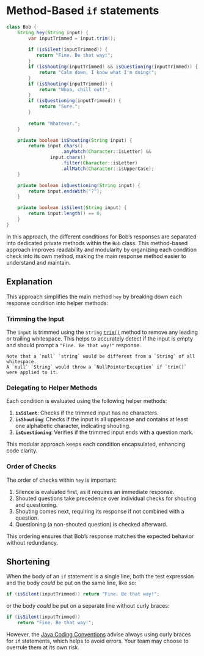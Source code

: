 # Method-Based `if` statements

```java
class Bob {
    String hey(String input) {
        var inputTrimmed = input.trim();
        
        if (isSilent(inputTrimmed)) {
           return "Fine. Be that way!";
        }
        if (isShouting(inputTrimmed) && isQuestioning(inputTrimmed)) {
            return "Calm down, I know what I'm doing!";
        }
        if (isShouting(inputTrimmed)) {
            return "Whoa, chill out!";
        }
        if (isQuestioning(inputTrimmed)) {
            return "Sure.";
        }
            
        return "Whatever.";
    }

    private boolean isShouting(String input) {
        return input.chars()
                    .anyMatch(Character::isLetter) &&
                input.chars()
                    .filter(Character::isLetter)
                    .allMatch(Character::isUpperCase);
    }

    private boolean isQuestioning(String input) {
        return input.endsWith("?");
    }

    private boolean isSilent(String input) {
        return input.length() == 0;
    }
}
```

In this approach, the different conditions for Bob’s responses are separated into dedicated private methods within the `Bob` class.
This method-based approach improves readability and modularity by organizing each condition check into its own method, making the main response method easier to understand and maintain.

## Explanation

This approach simplifies the main method `hey` by breaking down each response condition into helper methods:

### Trimming the Input

The `input` is trimmed using the `String` [`trim()`][trim] method to remove any leading or trailing whitespace. 
This helps to accurately detect if the input is empty and should prompt a `"Fine. Be that way!"` response.

~~~~exercism/caution
Note that a `null` `string` would be different from a `String` of all whitespace.
A `null` `String` would throw a `NullPointerException` if `trim()` were applied to it.
~~~~

### Delegating to Helper Methods

Each condition is evaluated using the following helper methods:

1. **`isSilent`**: Checks if the trimmed input has no characters.
2. **`isShouting`**: Checks if the input is all uppercase and contains at least one alphabetic character, indicating shouting.
3. **`isQuestioning`**: Verifies if the trimmed input ends with a question mark.

This modular approach keeps each condition encapsulated, enhancing code clarity.

### Order of Checks

The order of checks within `hey` is important:

1. Silence is evaluated first, as it requires an immediate response.
2. Shouted questions take precedence over individual checks for shouting and questioning.
3. Shouting comes next, requiring its response if not combined with a question.
4. Questioning (a non-shouted question) is checked afterward.

This ordering ensures that Bob’s response matches the expected behavior without redundancy.

## Shortening

When the body of an `if` statement is a single line, both the test expression and the body _could_ be put on the same line, like so:

```java
if (isSilent(inputTrimmed)) return "Fine. Be that way!";
```

or the body _could_ be put on a separate line without curly braces:

```java
if (isSilent(inputTrimmed))
    return "Fine. Be that way!";
```

However, the [Java Coding Conventions][coding-conventions] advise always using curly braces for `if` statements, which helps to avoid errors. 
Your team may choose to overrule them at its own risk.

[trim]: https://docs.oracle.com/javase/7/docs/api/java/lang/String.html#trim()  
[coding-conventions]: https://www.oracle.com/java/technologies/javase/codeconventions-statements.html#449
